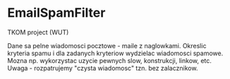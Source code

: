 # EmailSpamFilter
TKOM project (WUT)

Dane sa pelne wiadomosci pocztowe - maile z naglowkami. Okreslic kryteria spamu i dla zadanych kryteriow wydzielac wiadomosci spamowe.
Mozna np. wykorzystac uzycie pewnych slow, konstrukcji, linkow, etc. Uwaga - rozpatrujemy "czysta wiadomosc" tzn. bez zalacznikow.
